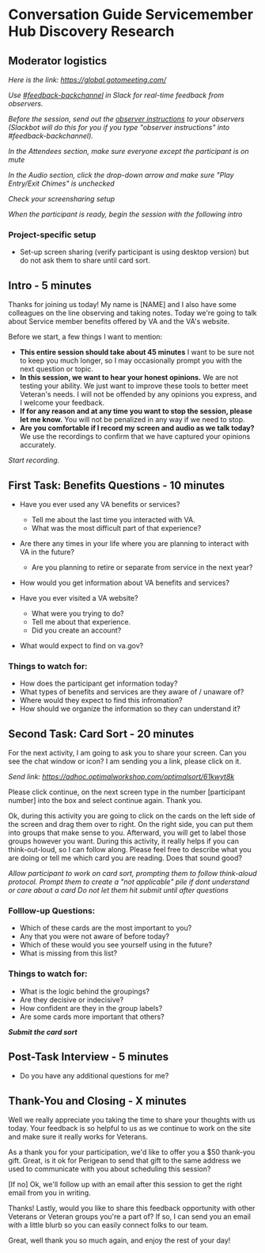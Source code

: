 # Conversation Guide Servicemember Hub Discovery Research

## Moderator logistics

*Here is the link: https://global.gotomeeting.com/*

*Use [#feedback-backchannel](https://dsva.slack.com/messages/C40B45NJK/details/) in Slack for real-time feedback from observers.*

*Before the session, send out the [observer instructions](https://github.com/department-of-veterans-affairs/va.gov-team/blob/master/platform/research/during-research/howto-observer-instructions.md) to your observers (Slackbot will do this for you if you type "observer instructions" into #feedback-backchannel).*

*In the Attendees section, make sure everyone except the participant is on mute*

*In the Audio section, click the drop-down arrow and make sure "Play Entry/Exit Chimes" is unchecked*

*Check your screensharing setup*

*When the participant is ready, begin the session with the following intro*

### Project-specific setup

- Set-up screen sharing (verify participant is using desktop version) but do not ask them to share until card sort.

## Intro - 5 minutes

Thanks for joining us today! My name is [NAME] and I also have some colleagues on the line observing and taking notes. Today we're going to talk about Service member benefits offered by VA and the VA's website. 

Before we start, a few things I want to mention:

- **This entire session should take about 45 minutes** I want to be sure not to keep you much longer, so I may occasionally prompt you with the next question or topic.
- **In this session, we want to hear your honest opinions.** We are not testing your ability. We just want to improve these tools to better meet Veteran's needs. I will not be offended by any opinions you express, and I welcome your feedback.
- **If for any reason and at any time you want to stop the session, please let me know.** You will not be penalized in any way if we need to stop.
- **Are you comfortable if I record my screen and audio as we talk today?** We use the recordings to confirm that we have captured your opinions accurately.

*Start recording.*


## First Task: Benefits Questions - 10 minutes

- Have you ever used any VA benefits or services?
  - Tell me about the last time you interacted with VA.
  - What was the most difficult part of that experience?

- Are there any times in your life where you are planning to interact with VA in the future?
  - Are you planning to retire or separate from service in the next year?

- How would you get information about VA benefits and services?

- Have you ever visited a VA website?
  - What were you trying to do?
  - Tell me about that experience.
  - Did you create an account?

- What would expect to find on va.gov?

### Things to watch for:

- How does the participant get information today?
- What types of benefits and services are they aware of / unaware of?
- Where would they expect to find this infromation?
- How should we organize the information so they can understand it?

## Second Task: Card Sort - 20 minutes

For the next activity, I am going to ask you to share your screen. Can you see the chat window or icon? I am sending you a link, please click on it.

*Send link: https://adhoc.optimalworkshop.com/optimalsort/61kwyt8k*

Please click continue, on the next screen type in the number [participant number] into the box and select continue again. Thank you.

Ok, during this activity you are going to click on the cards on the left side of the screen and drag them over to right. On the right side, you can put them into groups that make sense to you. Afterward, you will get to label those groups however you want. During this activity, it really helps if you can think-out-loud, so I can follow along. Please feel free to describe what you are doing or tell me which card you are reading. Does that sound good?

*Allow participant to work on card sort, prompting them to follow think-aloud protocol.*
*Prompt them to create a "not applicable" pile if dont understand or care about a card*
*Do not let them hit submit until after questions*

### Folllow-up Questions:
- Which of these cards are the most important to you?
- Any that you were not aware of before today?
- Which of these would you see yourself using in the future?
- What is missing from this list?

### Things to watch for:

- What is the logic behind the groupings?
- Are they decisive or indecisive?
- How confident are they in the group labels?
- Are some cards more important that others?

*****Submit the card sort*****

## Post-Task Interview - 5 minutes

- Do you have any additional questions for me?

## Thank-You and Closing - X minutes

Well we really appreciate you taking the time to share your thoughts with us today. Your feedback is so helpful to us as we continue to work on the site and make sure it really works for Veterans.

As a thank you for your participation, we'd like to offer you a $50 thank-you gift. 
Great, is it ok for Perigean to send that gift to the same address we used to communicate with you about scheduling this session? 

[If no] Ok, we'll follow up with an email after this session to get the right email from you in writing.

Thanks! Lastly, would you like to share this feedback opportunity with other Veterans or Veteran groups you're a part of? If so, I can send you an email with a little blurb so you can easily connect folks to our team.

Great, well thank you so much again, and enjoy the rest of your day!
